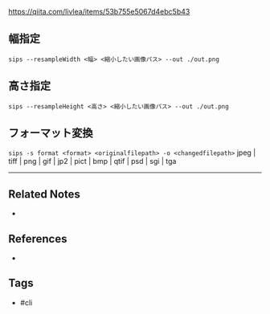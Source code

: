https://qiita.com/livlea/items/53b755e5067d4ebc5b43
## 幅指定
`sips --resampleWidth <幅> <縮小したい画像パス> --out ./out.png`
## 高さ指定
`sips --resampleHeight <高さ> <縮小したい画像パス> --out ./out.png`
## フォーマット変換
`sips -s format <format> <originalfilepath> -o <changedfilepath>`
 jpeg | tiff | png | gif | jp2 | pict | bmp | qtif | psd | sgi | tga

---
## Related Notes
- 

## References
- 

## Tags
- #cli 
